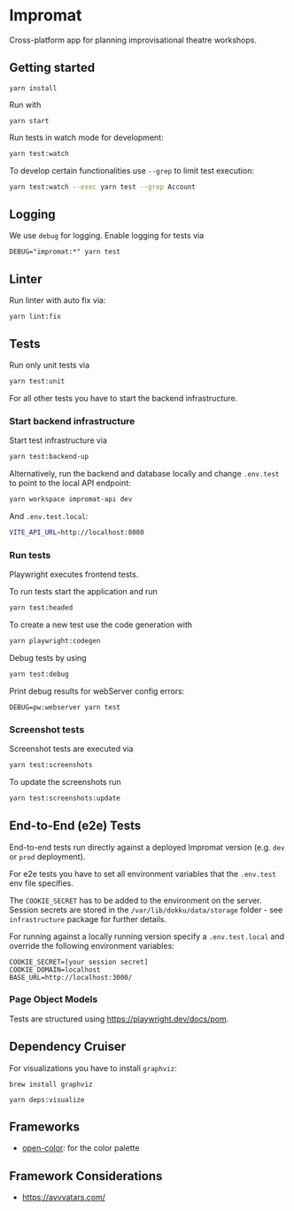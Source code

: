 # Impromat

Cross-platform app for planning improvisational theatre workshops.

## Getting started

```
yarn install
```

Run with

```
yarn start
```

Run tests in watch mode for development:

```sh
yarn test:watch
```

To develop certain functionalities use `--grep` to limit test execution:

```sh
yarn test:watch --exec yarn test --grep Account
```

## Logging

We use `debug` for logging. Enable logging for tests via

```
DEBUG="impromat:*" yarn test
```

## Linter

Run linter with auto fix via:

```
yarn lint:fix
```

## Tests

Run only unit tests via

```sh
yarn test:unit
```

For all other tests you have to start the backend infrastructure.

### Start backend infrastructure

Start test infrastructure via

```sh
yarn test:backend-up
```

Alternatively, run the backend and database locally and change `.env.test` to point to the local API endpoint:

```sh
yarn workspace impromat-api dev
```

And `.env.test.local`:

```sh
VITE_API_URL=http://localhost:8080
```

### Run tests

Playwright executes frontend tests.

To run tests start the application and run

```sh
yarn test:headed
```

To create a new test use the code generation with

```sh
yarn playwright:codegen
```

Debug tests by using

```sh
yarn test:debug
```

Print debug results for webServer config errors:

```
DEBUG=pw:webserver yarn test
```

### Screenshot tests

Screenshot tests are executed via

```sh
yarn test:screenshots
```

To update the screenshots run

```sh
yarn test:screenshots:update
```

## End-to-End (e2e) Tests

End-to-end tests run directly against a deployed Impromat version (e.g. `dev` or `prod` deployment).

For e2e tests you have to set all environment variables that the `.env.test` env file specifies.

The `COOKIE_SECRET` has to be added to the environment on the server. Session secrets are stored in the `/var/lib/dokku/data/storage` folder - see `infrastructure` package for further details.

For running against a locally running version specify a `.env.test.local` and override the following environment variables:

```
COOKIE_SECRET=[your session secret]
COOKIE_DOMAIN=localhost
BASE_URL=http://localhost:3000/
```

### Page Object Models

Tests are structured using https://playwright.dev/docs/pom.

## Dependency Cruiser

For visualizations you have to install `graphviz`:

```
brew install graphviz
```

```
yarn deps:visualize
```

## Frameworks

- [open-color](https://github.com/yeun/open-color): for the color palette

## Framework Considerations

- https://avvvatars.com/
